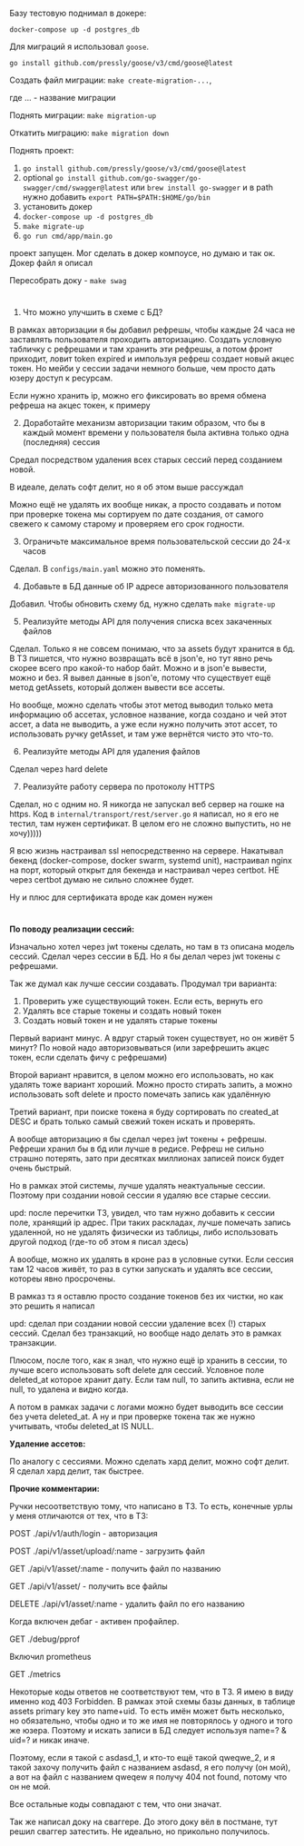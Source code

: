 Базу тестовую поднимал в докере:

`docker-compose up -d postgres_db`

Для миграций я использовал `goose`.

`go install github.com/pressly/goose/v3/cmd/goose@latest`

Создать файл миграции:
`make create-migration-...`,

где ... - название миграции

Поднять миграции:
`make migration-up`

Откатить миграцию:
`make migration down`

Поднять проект:

1. `go install github.com/pressly/goose/v3/cmd/goose@latest`
2. optional `go install github.com/go-swagger/go-swagger/cmd/swagger@latest` или `brew install go-swagger` и в path нужно добавить `export PATH=$PATH:$HOME/go/bin`
3. установить докер
4. `docker-compose up -d postgres_db`
5. `make migrate-up`
6. `go run cmd/app/main.go`

проект запущен. Мог сделать в докер компоусе, но думаю и так ок. Докер файл я описал

Пересобрать доку - `make swag`

#

1. Что можно улучшить в схеме с БД?

В рамках авторизации я бы добавил рефрешы, чтобы каждые 24 часа не заставлять пользователя проходить авторизацию. Создать условную табличку с рефрешами и там хранить эти рефрешы, а потом фронт приходит, ловит token expired и импользуя рефреш создает новый акцес токен. Но мейби у сессии задачи немного больше, чем просто дать юзеру доступ к ресурсам.

Если нужно хранить ip, можно его фиксировать во время обмена рефреша на акцес токен, к примеру

2. Доработайте механизм авторизации таким образом, что бы в каждый момент времени у пользователя была активна только одна (последняя) сессия

Средал посредством удаления всех старых сессий перед созданием новой.

В идеале, делать софт делит, но я об этом выше рассуждал

Можно ещё не удалять их вообще никак, а просто создавать и потом при проверке токена мы сортируем по дате создания, от самого свежего к самому старому и проверяем его срок годности.

3. Ограничьте максимальное время пользовательской сессии до 24-х часов

Сделал. В `configs/main.yaml` можно это поменять.

4. Добавьте в БД данные об IP адресе авторизованного пользователя

Добавил. Чтобы обновить схему бд, нужно сделать `make migrate-up`

5. Реализуйте методы API для получения списка всех закаченных файлов

Сделал. Только я не совсем понимаю, что за assets будут хранится в бд. В ТЗ пишется, что нужно возвращать всё в json'e, но тут явно речь скорее всего про какой-то набор байт. Можно и в json'e вывести, можно и без. Я вывел данные в json'e, потому что существует ещё метод getAssets, который должен вывести все ассеты.

Но вообще, можно сделать чтобы этот метод выводил только мета информацию об ассетах, условное название, когда создано и чей этот ассет, а data не выводить, а уже если нужно получить этот ассет, то использовать ручку getAsset, и там уже вернётся чисто это что-то.

6. Реализуйте методы API для удаления файлов

Сделал через hard delete

7. Реализуйте работу сервера по протоколу HTTPS

Сделал, но с одним но. Я никогда не запускал веб сервер на гошке на https. Код в `internal/transport/rest/server.go` я написал, но я его не тестил, там нужен сертификат. В целом его не сложно выпустить, но не хочу)))))

Я всю жизнь настраивал ssl непосредственно на сервере. Накатывал бекенд (docker-compose, docker swarm, systemd unit), настраивал nginx на порт, который открыт для бекенда и настраивал через certbot. НЕ через certbot думаю не сильно сложнее будет.

Ну и плюс для сертификата вроде как домен нужен

#

**По поводу реализации сессий:**

Изначально хотел через jwt токены сделать, но там в тз описана модель сессий. Сделал через сессии в БД. Но я бы делал через jwt токены с рефрешами.

Так же думал как лучше сессии создавать. Продумал три варианта:
1. Проверить уже существующий токен. Если есть, вернуть его
2. Удалять все старые токены и создать новый токен
3. Создать новый токен и не удалять старые токены

Первый вариант минус. А вдруг старый токен существует, но он живёт 5 минут? По новой надо авторизовываться (или зарефрешить акцес токен, если сделать фичу с рефрешами)

Второй вариант нравится, в целом можно его использовать, но как удалять тоже вариант хороший. Можно просто стирать запить, а можно использовать soft delete и просто помечать запись как удалённую

Третий вариант, при поиске токена я буду сортировать по created_at DESC и брать только самый свежий токен искать и проверять.

А вообще авторизацию я бы сделал через jwt токены + рефрешы. Рефреши хранил бы в бд или лучше в редисе. Рефреш не сильно страшно потерять, зато при десятках миллионах записей поиск будет очень быстрый.

Но в рамках этой системы, лучше удалять неактуальные сессии. Поэтому при создании новой сессии я удаляю все старые сессии.

upd: после перечитки ТЗ, увидел, что там нужно добавить к сессии поле, хранящий ip адрес. При таких раскладах, лучше помечать запись удаленной, но не удалять физически из таблицы, либо использовать другой подход (где-то об этом я писал здесь)

А вообще, можно их удалять в кроне раз в условные сутки. Если сессия там 12 часов живёт, то раз в сутки запускать и удалять все сессии, котореы явно просрочены.

В рамказ тз я оставлю просто создание токенов без их чистки, но как это решить я написал

upd: сделал при создании новой сессии удаление всех (!) старых сессий. Сделал без транзакций, но вообще надо делать это в рамках транзакции.

Плюсом, после того, как я знал, что нужно ещё ip хранить в сессии, то лучше всего использовать soft delete для сессий. Условное поле deleted_at которое хранит дату. Если там null, то запить активна, если не null, то удалена и видно когда.

А потом в рамках задачи с логами можно будет выводить все сессии без учета deleted_at. А ну и при проверке токена так же нужно учитывать, чтобы deleted_at IS NULL.


**Удаление ассетов:**

По аналогу с сессиями. Можно сделать хард делит, можно софт делит. Я сделал хард делит, так быстрее.


**Прочие комментарии:**

Ручки несоответствую тому, что написано в ТЗ. То есть, конечные урлы у меня отличаются от тех, что в ТЗ:

POST ./api/v1/auth/login - авторизация

POST ./api/v1/asset/upload/:name - загрузить файл

GET ./api/v1/asset/:name - получить файл по названию

GET ./api/v1/asset/ - получить все файлы

DELETE ./api/v1/asset/:name - удалить файл по его названию

Когда включен дебаг - активен профайлер.

GET ./debug/pprof

Включил prometheus

GET ./metrics

Некоторые коды ответов не соответствуют тем, что в ТЗ. Я имею в виду именно код 403 Forbidden. В рамках этой схемы базы данных, в таблице assets primary key это name+uid. То есть имён может быть несколько, но обязательно, чтобы одно и то же имя не повторялось у одного и того же юзера. Поэтому и искать записи в БД следует используя name=? & uid=? и никак иначе. 

Поэтому, если я такой с asdasd_1, и кто-то ещё такой qweqwe_2, и я такой захочу получить файл с названием asdasd, я его получу (он мой), а вот на файл с названием qweqew я получу 404 not found, потому что он не мой.

Все остальные коды совпадают с тем, что они значат.

Так же написал доку на сваггере. До этого доку вёл в постмане, тут решил сваггер затестить. Не идеально, но прикольно получилось.